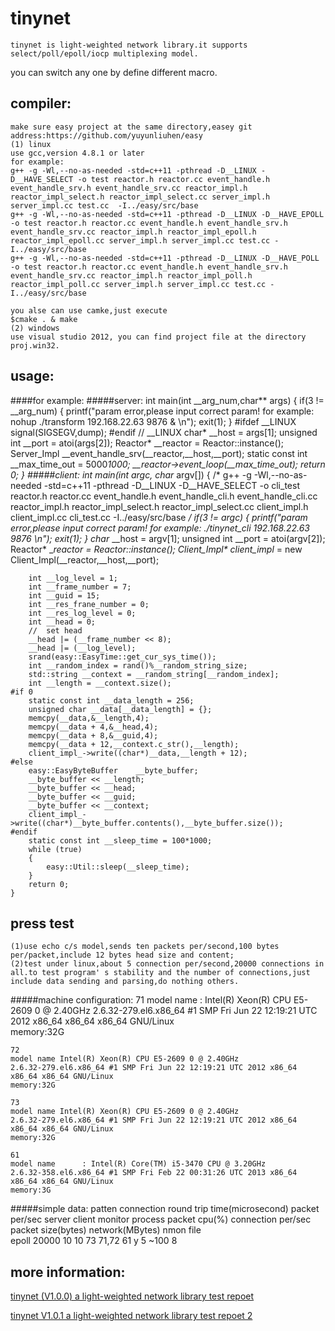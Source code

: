 tinynet
===
    tinynet is light-weighted network library.it supports select/poll/epoll/iocp multiplexing model.
you can switch any one by define different macro.
	
compiler:
---
	make sure easy project at the same directory,easey git address:https://github.com/yuyunliuhen/easy
	(1)	linux
	use gcc,version 4.8.1 or later
	for example:
	g++ -g -Wl,--no-as-needed -std=c++11 -pthread -D__LINUX -D__HAVE_SELECT -o test reactor.h reactor.cc event_handle.h event_handle_srv.h event_handle_srv.cc reactor_impl.h reactor_impl_select.h reactor_impl_select.cc server_impl.h server_impl.cc test.cc  -I../easy/src/base
	g++ -g -Wl,--no-as-needed -std=c++11 -pthread -D__LINUX -D__HAVE_EPOLL -o test reactor.h reactor.cc event_handle.h event_handle_srv.h event_handle_srv.cc reactor_impl.h reactor_impl_epoll.h reactor_impl_epoll.cc server_impl.h server_impl.cc test.cc -I../easy/src/base
	g++ -g -Wl,--no-as-needed -std=c++11 -pthread -D__LINUX -D__HAVE_POLL -o test reactor.h reactor.cc event_handle.h event_handle_srv.h event_handle_srv.cc reactor_impl.h reactor_impl_poll.h reactor_impl_poll.cc server_impl.h server_impl.cc test.cc -I../easy/src/base
	
	you alse can use camke,just execute
	$cmake . & make 
	(2) windows
	use visual studio 2012, you can find project file at the directory proj.win32.
	
usage:
---
####for example:
#####server:
	int main(int __arg_num,char** args)
	{
		if(3 != __arg_num)
		{
			printf("param error,please input correct param! for example: nohup ./transform 192.168.22.63 9876 & \n");
			exit(1);
		}
	#ifdef __LINUX
		signal(SIGSEGV,dump);
	#endif // __LINUX
		char* __host = args[1];
		unsigned int __port = atoi(args[2]);
		Reactor* __reactor = Reactor::instance();
		Server_Impl __event_handle_srv(__reactor,__host,__port);
		static const int __max_time_out = 5000*1000;
		__reactor->event_loop(__max_time_out);
		return 0;
	}
#####client:
	int main(int argc, char* argv[])
	{
		/*
			g++ -g -Wl,--no-as-needed -std=c++11 -pthread -D__LINUX -D__HAVE_SELECT -o cli_test  reactor.h reactor.cc event_handle.h event_handle_cli.h event_handle_cli.cc reactor_impl.h reactor_impl_select.h reactor_impl_select.cc client_impl.h client_impl.cc cli_test.cc  -I../easy/src/base
		*/
		if(3 != argc)
		{
			printf("param error,please input correct param! for example: ./tinynet_cli 192.168.22.63 9876 \n");
			exit(1);
		}
		char* __host = argv[1];
		unsigned int __port = atoi(argv[2]);
		Reactor* __reactor = Reactor::instance();
		Client_Impl* client_impl_ = new Client_Impl(__reactor,__host,__port);
		
		int __log_level = 1;
		int __frame_number = 7;
		int __guid = 15;
		int __res_frane_number = 0;
		int __res_log_level = 0;
		int __head = 0;
		//	set head
		__head |= (__frame_number << 8);
		__head |= (__log_level);
		srand(easy::EasyTime::get_cur_sys_time());
		int __random_index = rand()%__random_string_size;
		std::string __context = __random_string[__random_index];
		int __length = __context.size();
	#if 0
		static const int __data_length = 256;
		unsigned char __data[__data_length] = {};
		memcpy(__data,&__length,4);
		memcpy(__data + 4,&__head,4);
		memcpy(__data + 8,&__guid,4);
		memcpy(__data + 12,__context.c_str(),__length);
		client_impl_->write((char*)__data,__length + 12);
	#else
		easy::EasyByteBuffer	__byte_buffer;
		__byte_buffer << __length;
		__byte_buffer << __head;
		__byte_buffer << __guid;
		__byte_buffer << __context;
		client_impl_->write((char*)__byte_buffer.contents(),__byte_buffer.size());
	#endif
		static const int __sleep_time = 100*1000;
		while (true)
		{
			easy::Util::sleep(__sleep_time);
		}
		return 0;
	}

press test
---
	(1)use echo c/s model,sends ten packets per/second,100 bytes per/packet,include 12 bytes head size and content;
	(2)test under linux,about 5 connection per/second,20000 connections in all.to test program' s stability and the number of connections,just include data sending and parsing,do nothing others.
	
#####machine configuration:
	71
	model name      : Intel(R) Xeon(R) CPU E5-2609 0 @ 2.40GHz
	2.6.32-279.el6.x86_64 #1 SMP Fri Jun 22 12:19:21 UTC 2012 x86_64 x86_64 x86_64 GNU/Linux	
	memory:32G

	72
	model name Intel(R) Xeon(R) CPU E5-2609 0 @ 2.40GHz
	2.6.32-279.el6.x86_64 #1 SMP Fri Jun 22 12:19:21 UTC 2012 x86_64 x86_64 x86_64 GNU/Linux
	memory:32G
	
	73
	model name Intel(R) Xeon(R) CPU E5-2609 0 @ 2.40GHz
	2.6.32-279.el6.x86_64 #1 SMP Fri Jun 22 12:19:21 UTC 2012 x86_64 x86_64 x86_64 GNU/Linux
	memory:32G

	61
	model name      : Intel(R) Core(TM) i5-3470 CPU @ 3.20GHz
	2.6.32-358.el6.x86_64 #1 SMP Fri Feb 22 00:31:26 UTC 2013 x86_64 x86_64 x86_64 GNU/Linux
	memory:3G

#####simple data:
	patten	connection	round trip time(microsecond)	packet per/sec	 	server	client	monitor		process packet	cpu(%)	connection per/sec	packet size(bytes)	network(MBytes)	nmon file		
	epoll 	20000		10									10				73		71,72		61			y								5				~100		 8
	
more information:
---
[tinynet (V1.0.0) a light-weighted network library test repoet](http://blog.chinaunix.net/uid-8625039-id-4337909.html)
		 
[tinynet V1.0.1 a light-weighted network library test repoet 2](http://blog.chinaunix.net/uid-8625039-id-4351041.html)
    
    

